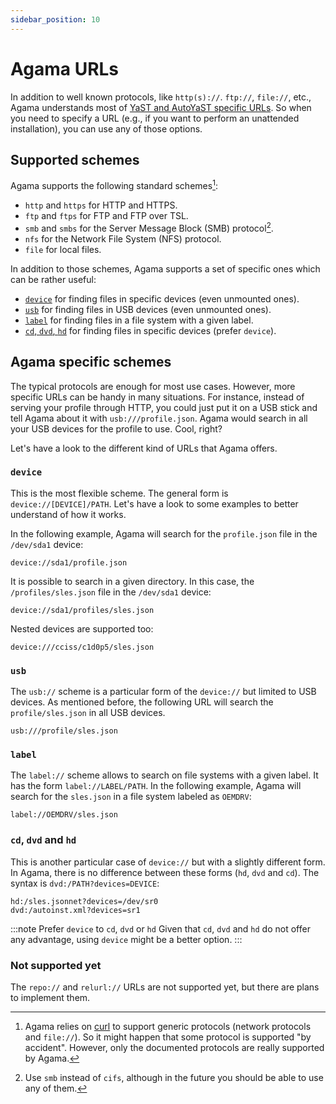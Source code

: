```yaml
---
sidebar_position: 10
---
```


# Agama URLs

In addition to well known protocols, like `http(s)://`. `ftp://`, `file://`, etc., Agama understands
most of [YaST and AutoYaST specific
URLs](https://doc.opensuse.org/projects/autoyast/#Commandline-ay). So when you need to specify a URL
(e.g., if you want to perform an unattended installation), you can use any of those options.

## Supported schemes

Agama supports the following standard schemes[^1]:

- `http` and `https` for HTTP and HTTPS.
- `ftp` and `ftps` for FTP and FTP over TSL.
- `smb` and `smbs` for the Server Message Block (SMB) protocol[^2].
- `nfs` for the Network File System (NFS) protocol.
- `file` for local files.

In addition to those schemes, Agama supports a set of specific ones which can be
rather useful:

- [`device`](#device) for finding files in specific devices (even unmounted
  ones).
- [`usb`](#usb) for finding files in USB devices (even unmounted ones).
- [`label`](#label) for finding files in a file system with a given label.
- [`cd`, `dvd`, `hd`](#cd-dvd-and-hd) for finding files in specific devices
  (prefer `device`).

## Agama specific schemes

The typical protocols are enough for most use cases. However, more specific URLs
can be handy in many situations. For instance, instead of serving your profile
through HTTP, you could just put it on a USB stick and tell Agama about it with
`usb:///profile.json`. Agama would search in all your USB devices for the
profile to use. Cool, right?

Let's have a look to the different kind of URLs that Agama offers.

### `device`

This is the most flexible scheme. The general form is `device://[DEVICE]/PATH`.
Let's have a look to some examples to better understand of how it works.

In the following example, Agama will search for the `profile.json` file in the
`/dev/sda1` device:

```text
device://sda1/profile.json
```

It is possible to search in a given directory. In this case, the
`/profiles/sles.json` file in the `/dev/sda1` device:

```text
device://sda1/profiles/sles.json
```

Nested devices are supported too:

```text
device:///cciss/c1d0p5/sles.json
```

### `usb`

The `usb://` scheme is a particular form of the `device://` but limited to USB
devices. As mentioned before, the following URL will search the
`profile/sles.json` in all USB devices.

```text
usb:///profile/sles.json
```

### `label`

The `label://` scheme allows to search on file systems with a given label. It
has the form `label://LABEL/PATH`. In the following example, Agama will search
for the `sles.json` in a file system labeled as `OEMDRV`:

```text
label://OEMDRV/sles.json
```

### `cd`, `dvd` and `hd`

This is another particular case of `device://` but with a slightly different form. In Agama, there
is no difference between these forms (`hd`, `dvd` and `cd`). The syntax is
`dvd:/PATH?devices=DEVICE`:

```text
hd:/sles.jsonnet?devices=/dev/sr0
dvd:/autoinst.xml?devices=sr1
```

:::note Prefer `device` to `cd`, `dvd` or `hd`
Given that `cd`, `dvd` and `hd` do not offer any advantage, using `device` might be a better option.
:::

### Not supported yet

The `repo://` and `relurl://` URLs are not supported yet, but there are plans to
implement them.

[^1]:
    Agama relies on [curl](https://curl.se/) to support generic protocols
    (network protocols and `file://`). So it might happen that some protocol is
    supported "by accident". However, only the documented protocols are really
    supported by Agama.

[^2]:
    Use `smb` instead of `cifs`, although in the future you should be able to
    use any of them.
